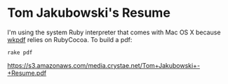 # Tom Jakubowski's Resume

I'm using the system Ruby interpreter that comes with Mac OS X because
[wkpdf](http://plessl.github.com/wkpdf/) relies on RubyCocoa. To build
a pdf:

    rake pdf

https://s3.amazonaws.com/media.crystae.net/Tom+Jakubowski+-+Resume.pdf